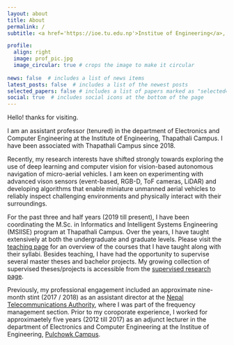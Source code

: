 ```yaml
---
layout: about
title: About
permalink: /
subtitle: <a href='https://ioe.tu.edu.np'>Institue of Engineering</a>, <a href='https://www.tcioe.edu.np/'>Thapathali Campus</a>, Kathmandu, Nepal

profile:
  align: right
  image: prof_pic.jpg
  image_circular: true # crops the image to make it circular
    
news: false  # includes a list of news items
latest_posts: false  # includes a list of the newest posts
selected_papers: false # includes a list of papers marked as "selected={true}"
social: true  # includes social icons at the bottom of the page
---
```


Hello! thanks for visiting.

I am an assistant professor (tenured) in the department of Electronics and Computer Engineering at the Institute of Engineering, Thapathali Campus. I have been associated with Thapathali Campus since 2018.

Recently, my research interests have shifted strongly towards exploring the use of deep learning and computer vision for vision-based autonomous navigation of micro-aerial vehicles. I am keen on experimenting with advanced vison sensors (event-based, RGB-D, ToF cameras, LiDAR) and developing algorithms that enable miniature unmanned aerial vehicles to reliably inspect challenging environments and physically interact with their surroundings.

For the past three and half years (2019 till present), I have been coordinating the M.Sc. in Informatics and Intelligent Systems Engineering (MSIISE) program at Thapathali Campus. Over the years, I have taught extensively at both the undergraduate and graduate levels. Please visit the [teaching page](/teaching/) for an overview of the courses that I have taught along with their syllabi. Besides teaching, I have had the opportunity to supervise several master theses and bachelor projects. My growing collection of supervised theses/projects is accessible from the [supervised research page](/projects/).

Previously, my professional engagement included an approximate nine-month stint (2017 / 2018) as an assistant director at the [Nepal Telecommunications Authority](https://www.nta.gov.np/), where I was part of the frequency management section. Prior to my coroporate experience, I worked for approximaetely five years (2012 till 2017) as an adjunct lecturer in the department of Electronics and Computer Engineering at the Institue of Engineering, [Pulchowk Campus](https://pcampus.edu.np/).
